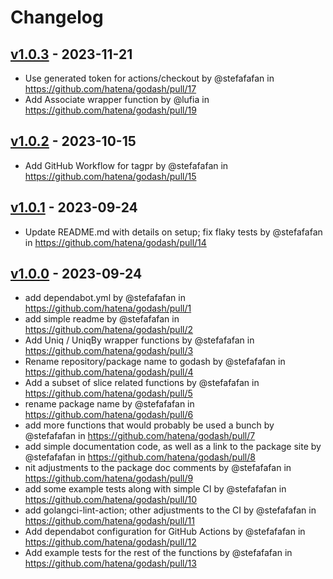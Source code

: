 # Changelog

## [v1.0.3](https://github.com/hatena/godash/compare/v1.0.2...v1.0.3) - 2023-11-21
- Use generated token for actions/checkout by @stefafafan in https://github.com/hatena/godash/pull/17
- Add Associate wrapper function by @lufia in https://github.com/hatena/godash/pull/19

## [v1.0.2](https://github.com/hatena/godash/compare/v1.0.1...v1.0.2) - 2023-10-15
- Add GitHub Workflow for tagpr by @stefafafan in https://github.com/hatena/godash/pull/15

## [v1.0.1](https://github.com/hatena/godash/compare/v1.0.0...v1.0.1) - 2023-09-24
- Update README.md with details on setup; fix flaky tests by @stefafafan in https://github.com/hatena/godash/pull/14

## [v1.0.0](https://github.com/hatena/godash/commits/v1.0.0) - 2023-09-24
- add dependabot.yml by @stefafafan in https://github.com/hatena/godash/pull/1
- add simple readme by @stefafafan in https://github.com/hatena/godash/pull/2
- Add Uniq / UniqBy wrapper functions by @stefafafan in https://github.com/hatena/godash/pull/3
- Rename repository/package name to godash by @stefafafan in https://github.com/hatena/godash/pull/4
- Add a subset of slice related functions by @stefafafan in https://github.com/hatena/godash/pull/5
- rename package name by @stefafafan in https://github.com/hatena/godash/pull/6
- add more functions that would probably be used a bunch by @stefafafan in https://github.com/hatena/godash/pull/7
- add simple documentation code, as well as a link to the package site by @stefafafan in https://github.com/hatena/godash/pull/8
- nit adjustments to the package doc comments by @stefafafan in https://github.com/hatena/godash/pull/9
- add some example tests along with simple CI by @stefafafan in https://github.com/hatena/godash/pull/10
- add golangci-lint-action; other adjustments to the CI by @stefafafan in https://github.com/hatena/godash/pull/11
- Add dependabot configuration for GitHub Actions by @stefafafan in https://github.com/hatena/godash/pull/12
- Add example tests for the rest of the functions by @stefafafan in https://github.com/hatena/godash/pull/13

